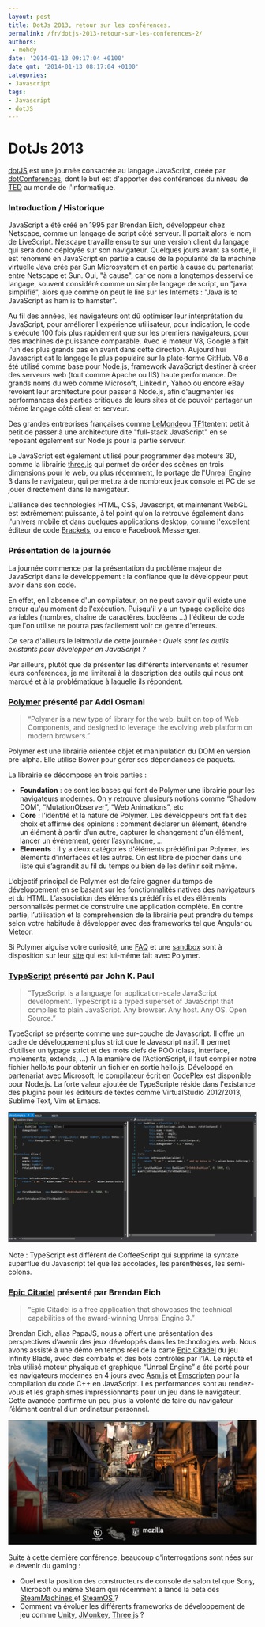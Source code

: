 ```yaml
---
layout: post
title: DotJs 2013, retour sur les conférences.
permalink: /fr/dotjs-2013-retour-sur-les-conferences-2/
authors:
 - mehdy
date: '2014-01-13 09:17:04 +0100'
date_gmt: '2014-01-13 08:17:04 +0100'
categories:
- Javascript
tags:
- Javascript
- dotJS
---
```


DotJs 2013
==========

[dotJS](http://www.dotjs.eu/) est une journée consacrée au langage JavaScript, créée par [dotConferences](http://www.dotconferences.eu/), dont le but est d'apporter des conférences du niveau de [TED](http://www.ted.com/) au monde de l'informatique.

### Introduction / Historique

JavaScript a été créé en 1995 par Brendan Eich, développeur chez Netscape, comme un langage de script côté serveur. Il portait alors le nom de LiveScript. Netscape travaille ensuite sur une version client du langage qui sera donc déployée sur son navigateur. Quelques jours avant sa sortie, il est renommé en JavaScript en partie à cause de la popularité de la machine virtuelle Java crée par Sun Microsystem et en partie à cause du partenariat entre Netscape et Sun. Oui, "à cause", car ce nom a longtemps desservi ce langage, souvent considéré comme un simple langage de script, un "java simplifié", alors que comme on peut le lire sur les Internets : "Java is to JavaScript as ham is to hamster".

Au fil des années, les navigateurs ont dû optimiser leur interprétation du JavaScript, pour améliorer l'expérience utilisateur, pour indication, le code s'exécute 100 fois plus rapidement que sur les premiers navigateurs, pour des machines de puissance comparable. Avec le moteur V8, Google a fait l'un des plus grands pas en avant dans cette direction. Aujourd'hui Javascript est le langage le plus populaire sur la plate-forme GitHub. V8 a été utilisé comme base pour Node.js, framework JavaScript destiner à créer des serveurs web (tout comme Apache ou IIS) haute performance. De grands noms du web comme Microsoft, Linkedin, Yahoo ou encore eBay revoient leur architecture pour passer à Node.js, afin d'augmenter les performances des parties critiques de leurs sites et de pouvoir partager un même langage côté client et serveur.

Des grandes entreprises françaises comme [LeMonde](http://www.lemonde.fr/)ou [TF1](http://www.tf1.fr/)tentent petit à petit de passer à une architecture dite "full-stack JavaScript" en se reposant également sur Node.js pour la partie serveur.

Le JavaScript est également utilisé pour programmer des moteurs 3D, comme la librairie [three.js](http://threejs.org/) qui permet de créer des scènes en trois dimensions pour le web, ou plus récemment, le portage de l'[Unreal Engine](http://www.unrealengine.com/) 3 dans le navigateur, qui permettra  à de nombreux jeux console et PC de se jouer directement dans le navigateur.

L'alliance des technologies HTML, CSS, Javascript, et maintenant WebGL est extrêmement puissante, à tel point qu'on la retrouve également dans l'univers mobile et dans quelques applications desktop, comme l'excellent éditeur de code [Brackets](http://brackets.io/), ou encore Facebook Messenger.

### Présentation de la journée

La journée commence par la présentation du problème majeur de JavaScript dans le développement : la confiance que le développeur peut avoir dans son code.

En effet, en l'absence d'un compilateur, on ne peut savoir qu'il existe une erreur qu'au moment de l'exécution. Puisqu'il y a un typage explicite des variables (nombres, chaîne de caractères, booléens …) l'éditeur de code que l'on utilise ne pourra pas facilement voir ce genre d'erreurs.

Ce sera d'ailleurs le leitmotiv de cette journée : *Quels sont les outils existants pour développer en JavaScript ?*

Par ailleurs, plutôt que de présenter les différents intervenants et résumer leurs conférences, je me limiterai à la description des outils qui nous ont marqué et à la problématique à laquelle ils répondent.

### [Polymer](http://www.polymer-project.org/) présenté par Addi Osmani

> “Polymer is a new type of library for the web, built on top of Web Components, and designed to leverage the evolving web platform on modern browsers.”

Polymer est une librairie orientée objet et manipulation du DOM en version pre-alpha. Elle utilise Bower pour gérer ses dépendances de paquets.

La librairie se décompose en trois parties :

-   **Foundation** : ce sont les bases qui font de Polymer une librairie pour les navigateurs modernes. On y retrouve plusieurs notions comme “Shadow DOM”, “MutationObserver”, “Web Animations”, etc
-   **Core** : l’identité et la nature de Polymer. Les développeurs ont fait des choix et affirmé des opinions : comment déclarer un élément, étendre un élément à partir d’un autre, capturer le changement d’un élément, lancer un événement, gérer l’asynchrone, ...
-   **Elements** : il y a deux catégories d'éléments prédéfini par Polymer, les éléments d’interfaces et les autres. On est libre de piocher dans une liste qui s’agrandit au fil du temps ou bien de les définir soit même.

L’objectif principal de Polymer est de faire gagner du temps de développement en se basant sur les fonctionnalités natives des navigateurs et du HTML. L’association des éléments prédéfinis et des éléments personnalisés permet de construire une application complète. En contre partie, l’utilisation et la compréhension de la librairie peut prendre du temps selon votre habitude à développer avec des frameworks tel que Angular ou Meteor.

Si Polymer aiguise votre curiosité, une [FAQ](http://www.polymer-project.org/faq.html) et une [sandbox](http://www.polymer-project.org/tools/sandbox/) sont à disposition sur leur [site](http://www.polymer-project.org/) qui est lui-même fait avec Polymer.

### [TypeScript](http://www.typescriptlang.org/) présenté par John K. Paul

> “TypeScript is a language for application-scale JavaScript development. TypeScript is a typed superset of JavaScript that compiles to plain JavaScript. Any browser. Any host. Any OS. Open Source.”

TypeScript se présente comme une sur-couche de Javascript. Il offre un cadre de développement plus strict que le Javascript natif. Il permet d’utiliser un typage strict et des mots clefs de POO (class, interface, implements, extends, …) A la manière de l’ActionScript, il faut compiler notre fichier hello.ts pour obtenir un fichier en sortie hello.js. Développé en partenariat avec Microsoft, le compilateur écrit en CodePlex est disponible pour Node.js. La forte valeur ajoutée de TypeScripte réside dans l'existance des plugins pour les éditeurs de textes comme VirtualStudio 2012/2013, Sublime Text, Vim et Emacs.

![Type2\_Fig\_06](/assets/2014-01-13-dotjs-2013-retour-sur-les-conferences-2/Type2_Fig_06.gif)

Note : TypeScript est différent de CoffeeScript qui supprime la syntaxe superflue du Javascript tel que les accolades, les parenthèses, les semi-colons.

### [Epic Citadel](http://www.unrealengine.com/html5/) présenté par Brendan Eich

> “Epic Citadel is a free application that showcases the technical capabilities of the award-winning Unreal Engine 3.”

Brendan Eich, alias PapaJS, nous a offert une présentation des perspectives d’avenir des jeux développés dans les technologies web. Nous avons assisté à une démo en temps réel de la carte [Epic Citadel](http://www.unrealengine.com/html5/) du  jeu Infinity Blade, avec des combats et des bots contrôlés par l’IA. Le réputé et très utilisé moteur physique et graphique “Unreal Engine” a été porté pour les navigateurs modernes en 4 jours avec [Asm.js](http://www.generation-nt.com/go/?url=http%3A%2F%2Fasmjs.org%2F) et [Emscripten](http://www.generation-nt.com/go/?url=https%3A%2F%2Fgithub.com%2Fkripken%2Femscripten%2Fwiki) pour la compilation du code C++ en JavaScript. Les performances sont au rendez-vous et les graphismes impressionnants pour un jeu dans le navigateur. Cette avancée confirme un peu plus la volonté de faire du navigateur l’élément central d’un ordinateur personnel.

![citadel-demo-2-100068222-orig](/assets/2014-01-13-dotjs-2013-retour-sur-les-conferences-2/citadel-demo-2-100068222-orig.png)

Suite à cette dernière conférence, beaucoup d'interrogations sont nées sur le devenir du gaming :

-   Quel est la position des constructeurs de console de salon tel que Sony, Microsoft ou même Steam qui récemment a lancé la beta des [SteamMachines ](http://store.steampowered.com/livingroom/SteamMachines/)et [SteamOS ](http://store.steampowered.com/livingroom/SteamOS/)?
-   Comment va évoluer les différents frameworks de développement de jeu comme [Unity](http://unity3d.com/), [JMonkey](http://jmonkeyengine.org/), [Three.js](http://threejs.org/) ?
